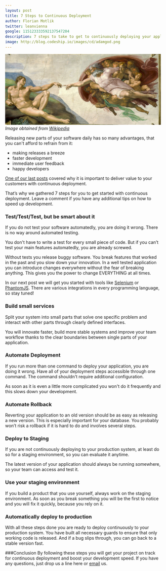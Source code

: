 ```yaml
---
layout: post
title: 7 Steps to Continuous Deployment
author: Florian Motlik
twitter: leanvienna
google: 115123333592137547204
description: 7 steps to take to get to continuously deploying your application
image: http://blog.codeship.io/images/cd/adamgod.png
---
```

![Creation of Adam](/images/cd/adamgod.png)
*Image obtained from [Wikipedia](http://en.wikipedia.org/wiki/File:Creaci%C3%B3n_de_Ad%C3%A1n.jpg)*

Releasing new parts of your software daily has so many advantages, that
you can't afford to refrain from it:

* making releases a breeze
* faster development
* immediate user feedback
* happy developers

[One of our last posts](/2012/11/19/Amazon-auto-scaling.html) covered why it is important to deliver value to your customers with continuous deployment.

That’s why we gathered 7 steps for you to get started with continuous deployment.
Leave a comment if you have any additional tips on how to speed up
development.

### Test/Test/Test, but be smart about it
If you do not test your software automatedly, you are doing it wrong. There is no way around automated testing.

You don't have to write a test for every small piece of code.
But if you can’t test your main features automatedly, you are already screwed.

Without tests you release buggy software. You break features that worked in the past and you slow down your innovation. In a well tested application you can introduce changes everywhere without the fear of breaking anything. This gives you the power to change EVERYTHING at all times.

In our next post we will get you started with tools like [Selenium](http://seleniumhq.org/)
or [PhantomJS](http://phantomjs.org/). There are various integrations in every programming language, so stay tuned!

### Build small services
Split your system into small parts that solve one specific problem
and interact with other parts through clearly defined interfaces.

You will innovate faster, build more stable systems and improve your team workflow thanks to the clear boundaries between single parts of your application.

### Automate Deployment
If you run more than one command to deploy your application, you are doing it wrong. Have all of your deployment steps accessible through one command. The command shouldn't require additional configuration.

As soon as it is even a little more complicated you won't do it frequently and this slows down your development.

### Automate Rollback
Reverting your application to an old version should be as easy as releasing a new version. This is especially important for your database. You probably won’t risk a rollback if it is hard to do and involves several steps.

### Deploy to Staging
If you are not continuously deploying to your production system, at least do so for a staging environment, so you can evaluate it anytime.

The latest version of your application should always be running somewhere, so
your team can access and test it.

### Use your staging environment
If you build a product that you use yourself, always work on the staging environment. As soon as you break something you will be the first to notice and you will fix it quickly, because you rely on it.

### Automatically deploy to production
With all these steps done you are ready to deploy continuously to your production system.
You have built all necessary guards to ensure that only working code is released.
And if a bug slips through, you can go back to a stable version fast.

###Conclusion
By following these steps you will get your project on track for continuous deployment and boost your development speed. If you have any questions, just drop us a line here or [email](mailto:help@codeship.io) us.
